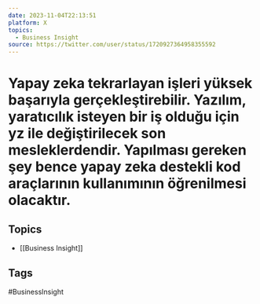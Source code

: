 ```yaml
---
date: 2023-11-04T22:13:51
platform: X
topics:
  - Business Insight
source: https://twitter.com/user/status/1720927364958355592
---
```

# Yapay zeka tekrarlayan işleri yüksek başarıyla gerçekleştirebilir. Yazılım, yaratıcılık isteyen bir iş olduğu için yz ile değiştirilecek son mesleklerdendir. Yapılması gereken şey bence yapay zeka destekli kod araçlarının kullanımının öğrenilmesi olacaktır.

## Topics
- [[Business Insight]]

## Tags
#BusinessInsight